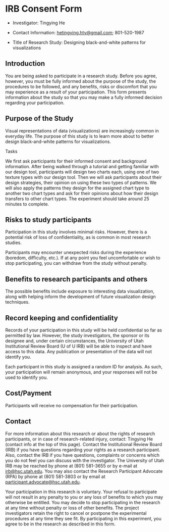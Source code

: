 # IRB Consent Form 

* Investigator: Tingying He 

* Contact Information: hetingying.hty@gmail.com; 801-520-1987 

* Title of Research Study: Designing black-and-white patterns for visualizations 

 

## Introduction 

You are being asked to participate in a research study. Before you agree, however, you must be fully informed about the purpose of the study, the procedures to be followed, and any benefits, risks or discomfort that you may experience as a result of your participation. This form presents information about the study so that you may make a fully informed decision regarding your participation. 

 

## Purpose of the Study 

Visual representations of data (visualizations) are increasingly common in everyday life. The purpose of this study is to learn more about to better design black-and-white patterns for visualizations. 

 

Tasks 

We first ask participants for their informed consent and background information. After being walked through a tutorial and getting familiar with our design tool, participants will design two charts each, using one of two texture types with our design tool. Then we will ask participants about their design strategies, their opinion on using these two types of patterns. We will also apply the patterns they design for the assigned chart type to another two chart types and ask for their opinions about how their design transfers to other chart types. The experiment should take around 25 minutes to complete. 

 

## Risks to study participants 

Participation in this study involves minimal risks. However, there is a potential risk of loss of confidentiality, as is common in most research studies.  

Participants may encounter unexpected risks during the experience (boredom, difficulty, etc.). If at any point you feel uncomfortable or wish to stop participating, you can withdraw from the study without penalty. 

## Benefits to research participants and others 

The possible benefits include exposure to interesting data visualization, along with helping inform the development of future visualization design techniques. 

 

## Record keeping and confidentiality 

Records of your participation in this study will be held confidential so far as permitted by law. However, the study investigators, the sponsor or its designee and, under certain circumstances, the University of Utah Institutional Review Board (U of U IRB) will be able to inspect and have access to this data. Any publication or presentation of the data will not identify you. 

 

Each participant in this study is assigned a random ID for analysis. As such, your participation will remain anonymous, and your responses will not be used to identify you. 

 

## Cost/Payment 

Participants will receive no compensation for their participation. 

 

## Contact 

For more information about this research or about the rights of research participants, or in case of research-related injury, contact: Tingying He (contact info at the top of this page). Contact the Institutional Review Board (IRB) if you have questions regarding your rights as a research participant. Also, contact the IRB if you have questions, complaints or concerns which you do not feel you can discuss with the investigator. The University of Utah IRB may be reached by phone at (801) 581-3655 or by e-mail at irb@hsc.utah.edu. You may also contact the Research Participant Advocate (RPA) by phone at (801) 581-3803 or by email at participant.advocate@hsc.utah.edu. 

 

Your participation in this research is voluntary. Your refusal to participate will not result in any penalty to you or any loss of benefits to which you may otherwise be entitled. You may decide to stop participating in the research at any time without penalty or loss of other benefits. The project investigators retain the right to cancel or postpone the experimental procedures at any time they see fit. By participating in this experiment, you agree to be in the research as described in this form. 

 

 